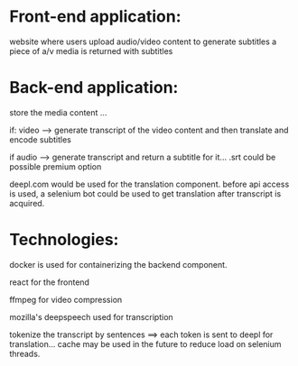 # Front-end application:

website where users upload audio/video content to generate subtitles
a piece of a/v media is returned with subtitles 


# Back-end application:

store the media content ... 

if: video --> generate transcript of the video content and then translate and encode subtitles

if audio --> generate transcript and return a subtitle for it... .srt could be possible premium option

deepl.com would be used for the translation component.
before api access is used, a selenium bot could be used to get translation after transcript is acquired.

# Technologies:

docker is used for containerizing the backend component.

react for the frontend

ffmpeg for video compression

mozilla's deepspeech used for transcription

tokenize the transcript by sentences ==> each token is sent to deepl for translation... cache may be used in the future to reduce load on selenium threads.